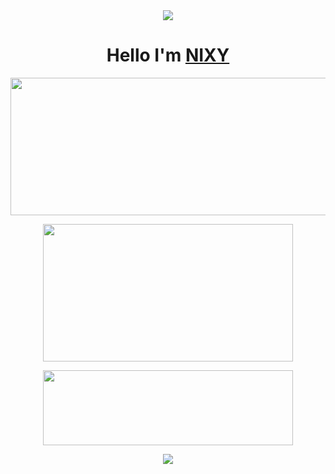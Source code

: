 <div align="center">
    <img src="https://github.com/nixyproject-cfd/vip/blob/main/nixy.jpg">
</div>

<h1 align="center">
  <b>Hello I'm<b> <a href="https://t.me/nixy_store" target="blank">NIXY</a> 
</h1>
<p align="center">
  <img width="600" height="220" src="https://github-readme-stats.vercel.app/api?username=nixyproject-cfd&show_icons=true&theme=chartreuse-dark&locale=id">
</p>
<p align="center">
  <img width="400" height="220" src="https://github-readme-stats.vercel.app/api/top-langs/?username=nixyproject-cfd&layout=compact&theme=chartreuse-dark">
</p>
<p align="center">
<a href="https://github.com/nixyproject-cfd/vip"><img width="400" height="120" src="https://github-readme-stats.vercel.app/api/pin/?username=nixyproject-cfd&repo=vip&theme=chartreuse-dark"></a>
</p>
<p align="center">
  <img width="auto" height="auto" src='https://github-profile-trophy.vercel.app/?username=nixyproject-cfd&theme=monokai&row=1&column=5&no-frame=true'
</p>
